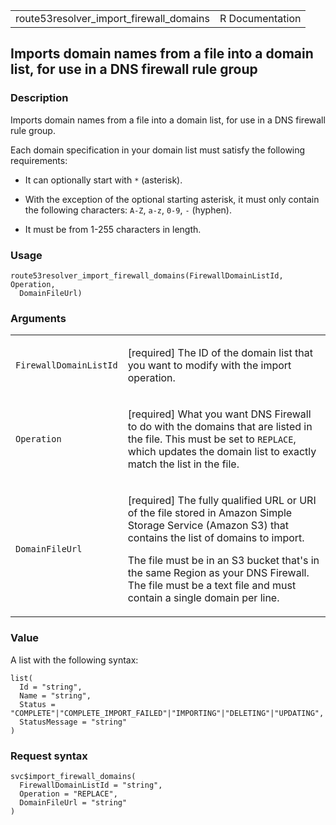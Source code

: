 <table style="width: 100%;">
<tbody>
<tr class="odd">
<td>route53resolver_import_firewall_domains</td>
<td style="text-align: right;">R Documentation</td>
</tr>
</tbody>
</table>

## Imports domain names from a file into a domain list, for use in a DNS firewall rule group

### Description

Imports domain names from a file into a domain list, for use in a DNS
firewall rule group.

Each domain specification in your domain list must satisfy the following
requirements:

-   It can optionally start with `*` (asterisk).

-   With the exception of the optional starting asterisk, it must only
    contain the following characters: `A-Z`, `a-z`, `0-9`, `-` (hyphen).

-   It must be from 1-255 characters in length.

### Usage

    route53resolver_import_firewall_domains(FirewallDomainListId, Operation,
      DomainFileUrl)

### Arguments

<table>
<colgroup>
<col style="width: 35%" />
<col style="width: 65%" />
</colgroup>
<tbody>
<tr class="odd">
<td><code
id="route53resolver_import_firewall_domains_:_FirewallDomainListId">FirewallDomainListId</code></td>
<td><p>[required] The ID of the domain list that you want to modify with
the import operation.</p></td>
</tr>
<tr class="even">
<td><code
id="route53resolver_import_firewall_domains_:_Operation">Operation</code></td>
<td><p>[required] What you want DNS Firewall to do with the domains that
are listed in the file. This must be set to <code>REPLACE</code>, which
updates the domain list to exactly match the list in the file.</p></td>
</tr>
<tr class="odd">
<td><code
id="route53resolver_import_firewall_domains_:_DomainFileUrl">DomainFileUrl</code></td>
<td><p>[required] The fully qualified URL or URI of the file stored in
Amazon Simple Storage Service (Amazon S3) that contains the list of
domains to import.</p>
<p>The file must be in an S3 bucket that's in the same Region as your
DNS Firewall. The file must be a text file and must contain a single
domain per line.</p></td>
</tr>
</tbody>
</table>

### Value

A list with the following syntax:

    list(
      Id = "string",
      Name = "string",
      Status = "COMPLETE"|"COMPLETE_IMPORT_FAILED"|"IMPORTING"|"DELETING"|"UPDATING",
      StatusMessage = "string"
    )

### Request syntax

    svc$import_firewall_domains(
      FirewallDomainListId = "string",
      Operation = "REPLACE",
      DomainFileUrl = "string"
    )
